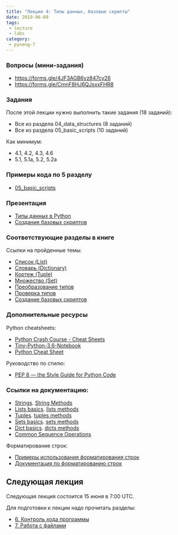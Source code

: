 ```yaml
---
title: "Лекция 4: Типы данных, базовые скрипты"
date: 2019-06-09
tags:
 - lecture
 - labs
category:
 - pyneng-7
---
```



### Вопросы (мини-задания)

* https://forms.gle/4JF3AGB6vz847cy26
* https://forms.gle/CmnF8HJ6QJsxxFHR8

### Задания

После этой лекции нужно выполнить такие задания (18 заданий):

* Все из раздела 04_data_structures (8 заданий)
* Все из раздела 05_basic_scripts (10 заданий)

Как минимум:

* 4.1, 4.2, 4.3, 4.6
* 5.1, 5.1a, 5.2, 5.2a


### Примеры кода по 5 разделу

* [05_basic_scripts](https://github.com/pyneng/pyneng-online-may-aug-2019/tree/master/examples/05_basic_scripts)

### Презентация

* [Типы данных в Python](https://gitpitch.com/natenka/pyneng-slides/py3-data-structures)
* [Создание базовых скриптов](https://gitpitch.com/natenka/pyneng-slides/py3-basic-scripts)


### Соответствующие разделы в книге

Ссылки на пройденные темы:

* [Список (List)](https://pyneng.readthedocs.io/ru/latest/book/04_data_structures/5_lists.html)
* [Словарь (Dictionary)](https://pyneng.readthedocs.io/ru/latest/book/04_data_structures/6_dicts.html)
* [Кортеж (Tuple)](https://pyneng.readthedocs.io/ru/latest/book/04_data_structures/7_tuple.html)
* [Множество (Set)](https://pyneng.readthedocs.io/ru/latest/book/04_data_structures/8_set.html)
* [Преобразование типов](https://pyneng.readthedocs.io/ru/latest/book/04_data_structures/9_convert_type.html)
* [Проверка типов](https://pyneng.readthedocs.io/ru/latest/book/04_data_structures/9a_check_type.html)
* [Создание базовых скриптов](https://pyneng.readthedocs.io/ru/latest/book/05_basic_scripts/index.html)

### Дополнительные ресурсы

Python cheatsheets:

* [Python Crash Course - Cheat Sheets](http://ehmatthes.github.io/pcc/cheatsheets/README.html)
* [Tiny-Python-3.6-Notebook](https://github.com/mattharrison/Tiny-Python-3.6-Notebook/blob/master/python.rst)
* [Python Cheat Sheet](https://cdn-images-1.medium.com/max/1600/1*L9O-gn244nJRMIi3RsDbag.png)

Руководство по стилю:

* [PEP 8 — the Style Guide for Python Code](http://pep8.org/)


### Ссылки на документацию:

* [Strings](https://docs.python.org/3/library/stdtypes.html#text-sequence-type-str). [String Methods](https://docs.python.org/3/library/stdtypes.html#string-methods)
* [Lists basics](https://docs.python.org/3/tutorial/introduction.html#lists). [lists methods](https://docs.python.org/3/tutorial/datastructures.html#more-on-lists)
* [Tuples](https://docs.python.org/3/tutorial/datastructures.html#tuples-and-sequences). [tuples methods](https://docs.python.org/3/library/stdtypes.html#tuples)
* [Sets basics](https://docs.python.org/3/tutorial/datastructures.html#sets). [sets methods](https://docs.python.org/3/library/stdtypes.html#set)
* [Dict basics](https://docs.python.org/3/tutorial/datastructures.html#dictionaries). [dicts methods](https://docs.python.org/3/library/stdtypes.html#typesmapping)
* [Common Sequence Operations](https://docs.python.org/3/library/stdtypes.html#typesseq-common)

Форматирование строк:

* [Примеры использования форматирования строк](https://pyformat.info/)
* [Документация по форматированию строк](https://docs.python.org/3/library/string.html#format-string-syntax)


## Следующая лекция

Следующая лекция состоится 15 июня в 7:00 UTC.

Для подготовки к лекции надо прочитать разделы:

* [6. Контроль хода программы](https://pyneng.readthedocs.io/ru/latest/book/06_control_structures/index.html)
* [7. Работа с файлами](https://pyneng.readthedocs.io/ru/latest/book/07_files/index.html)

